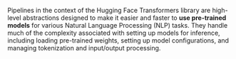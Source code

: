 Pipelines in the context of the Hugging Face Transformers library are high-level abstractions designed to make it easier and faster to **use pre-trained models** for various Natural Language Processing (NLP) tasks. They handle much of the complexity associated with setting up models for inference, including loading pre-trained weights, setting up model configurations, and managing tokenization and input/output processing.
